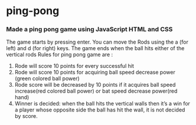# ping-pong

### Made a ping pong game using JavaScript HTML and CSS 
The game starts by pressing enter.
  You can move the Rods using the a (for left) and d (for right) keys. 
  The game ends when the ball hits either of the vertical rods
Rules for ping pong game are :
1. Rode will score 10 points for every successful hit
2. Rode will score 10 points for acquiring ball speed decrease power (green colored ball power)
3. Rode score will be decreased by 10 points if it acquires ball speed increase(red colored ball power) or bat speed decrease power(red hand)
4. Winner is decided: when the ball hits the vertical walls then it’s a win for a player whose opposite side the ball has hit the wall, it is not decided by score.
